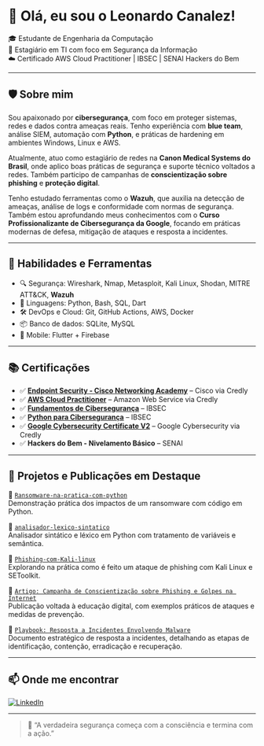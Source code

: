 # 👋 Olá, eu sou o Leonardo Canalez!

🎓 Estudante de Engenharia da Computação  
🔐 Estagiário em TI com foco em Segurança da Informação  
☁️ Certificado AWS Cloud Practitioner | IBSEC | SENAI Hackers do Bem

---

## 🛡️ Sobre mim

Sou apaixonado por **cibersegurança**, com foco em proteger sistemas, redes e dados contra ameaças reais. Tenho experiência com **blue team**, análise SIEM, automação com **Python**, e práticas de hardening em ambientes Windows, Linux e AWS.

Atualmente, atuo como estagiário de redes na **Canon Medical Systems do Brasil**, onde aplico boas práticas de segurança e suporte técnico voltados a redes. Também participo de campanhas de **conscientização sobre phishing** e **proteção digital**.

Tenho estudado ferramentas como o **Wazuh**, que auxilia na detecção de ameaças, análise de logs e conformidade com normas de segurança. Também estou aprofundando meus conhecimentos com o **Curso Profissionalizante de Cibersegurança da Google**, focando em práticas modernas de defesa, mitigação de ataques e resposta a incidentes.

---

## 🧠 Habilidades e Ferramentas

- 🔍 Segurança: Wireshark, Nmap, Metasploit, Kali Linux, Shodan, MITRE ATT&CK, **Wazuh**
- 🐍 Linguagens: Python, Bash, SQL, Dart
- 🛠️ DevOps e Cloud: Git, GitHub Actions, AWS, Docker
- 📦 Banco de dados: SQLite, MySQL
- 📱 Mobile: Flutter + Firebase

---

## 📚 Certificações

- ✅ **[Endpoint Security - Cisco Networking Academy](https://www.credly.com/badges/d28a10ab-7a95-4207-99ee-a4c14cd341c4/linked_in_profile)** – Cisco via Credly  
- ✅ **[AWS Cloud Practitioner](https://www.credly.com/badges/fc744335-57f4-47f0-8bd6-673281d09a88/linked_in_profile)** – Amazon Web Service via Credly
- ✅ **[Fundamentos de Cibersegurança](https://certs.ibsec.com.br/?cert_hash=629522a9954e967d)** – IBSEC  
- ✅ **[Python para Cibersegurança](https://certs.ibsec.com.br/?cert_hash=0ba1cdfeae6d728c)** – IBSEC  
- ✅ **[Google Cybersecurity Certificate V2](https://www.credly.com/badges/2f15a5eb-b834-44a0-92b4-ce1ff0c46bd1/linked_in_profile)** – Google Cybersecurity via Credly
- ✅ **Hackers do Bem - Nivelamento Básico** – SENAI  

---

## 📁 Projetos e Publicações em Destaque

🔐 [`Ransomware-na-pratica-com-python`](https://github.com/leoduarte2005/Ransomware-na-Pr-tica-com-Python.git)  
Demonstração prática dos impactos de um ransomware com código em Python.

🧠 [`analisador-lexico-sintatico`](https://github.com/rafasandev/TechWave.git)  
Analisador sintático e léxico em Python com tratamento de variáveis e semântica.

🎣 [`Phishing-com-Kali-linux`](https://github.com/leoduarte2005/Projetos-curtos-diversos/blob/main/-Criando-um-Phishing-com-o-Kali-Linux-main.zip)  
Explorando na prática como é feito um ataque de phishing com Kali Linux e SEToolkit.

📰 [`Artigo: Campanha de Conscientização sobre Phishing e Golpes na Internet`](https://www.linkedin.com/pulse/campanha-de-conscientiza%25C3%25A7%25C3%25A3o-para-combater-phishing-e-golpes-canalez-wttxf?trackingId=lt%2FXy5pOT8Ct6Een%2BpEI5A%3D%3D)  
Publicação voltada à educação digital, com exemplos práticos de ataques e medidas de prevenção.

📄 [`Playbook: Resposta a Incidentes Envolvendo Malware`](https://www.linkedin.com/in/leonardo-canalez-1b089825b/recent-activity/documents/)  
Documento estratégico de resposta a incidentes, detalhando as etapas de identificação, contenção, erradicação e recuperação.

---

## 📫 Onde me encontrar

[![LinkedIn](https://img.shields.io/badge/-LinkedIn-0e76a8?style=for-the-badge&logo=linkedin&logoColor=white)](https://www.linkedin.com/in/leonardo-canalez-1b089825b/)

---

> 💬 “A verdadeira segurança começa com a consciência e termina com a ação.”
